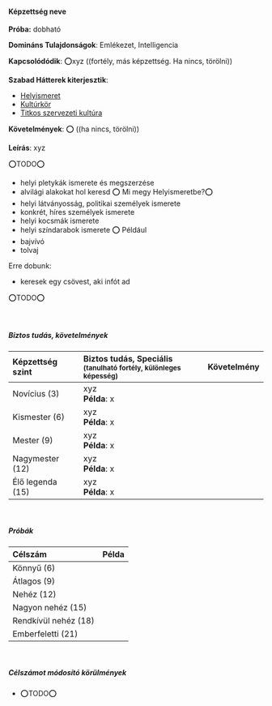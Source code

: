 #### Képzettség neve

**Próba:** dobható

**Domináns Tulajdonságok**: Emlékezet, Intelligencia

**Kapcsolódódik**: ⭕xyz  ((fortély, más képzettség. Ha nincs, törölni))

**Szabad Hátterek kiterjesztik**:
- [Helyismeret](../hatterek.kiemelt/helyismeret.md)
- [Kultúrkör](../hatterek.kiemelt/kulturkor.md)
- [Titkos szervezeti kultúra](../hatterek.szabad/titkos_szervezeti_kultura.md)

**Követelmények**: ⭕ ((ha nincs, törölni))

**Leírás**: xyz

⭕TODO⭕
- helyi pletykák ismerete és megszerzése
- alvilági alakokat hol keresd
⭕ Mi megy Helyismeretbe?⭕
- helyi látványosság, politikai személyek ismerete
- konkrét, híres személyek ismerete
- helyi kocsmák ismerete
- helyi színdarabok ismerete
⭕
Például
- bajvívó
- tolvaj

Erre dobunk:
 - keresek egy csövest, aki infót ad

⭕TODO⭕

<br />

##### Biztos tudás, követelmények

| Képzettség szint | Biztos tudás, Speciális <br /><sub>(tanulható fortély, különleges  képesség)</sub> | Követelmény |
|:---------------- |:---------------------------------------------------------------------------------- |:-----------:|
| Novícius (3)     | xyz <br /> **Példa**: x                                                            |             |
| Kismester (6)    | xyz <br /> **Példa**: x                                                            |             |
| Mester (9)       | xyz <br /> **Példa**: x                                                            |             |
| Nagymester (12)  | xyz <br /> **Példa**: x                                                            |             |
| Élő legenda (15) | xyz <br /> **Példa**: x                                                            |             |

<br />

##### Próbák

| Célszám | Példa  |
| :----------- | :----------- |
| Könnyű       (6)  | |
| Átlagos      (9)  | |
| Nehéz        (12) | |
| Nagyon nehéz (15) | |
| Rendkívül nehéz (18) | |
| Emberfeletti (21) | |

<br />

##### Célszámot módosító körülmények

- ⭕TODO⭕
